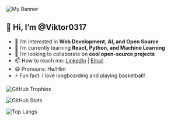 
![My Banner](https://ih0.redbubble.net/cover.2424876.2400x600.jpg)


## 👋 Hi, I’m @Viktor0317  
- 👀 I’m interested in **Web Development, AI, and Open Source**  
- 🌱 I’m currently learning **React, Python, and Machine Learning**  
- 💞️ I’m looking to collaborate on **cool open-source projects**
- 📫 How to reach me: [LinkedIn](https://www.linkedin.com/in/nikola-brajkovic-67730835/) | [Email](nikola.brajkovic88@gmail.com)  
- 😄 Pronouns: He/Him  
- ⚡ Fun fact: I love longboarding and playing basketball!

![GitHub Trophies](https://github-profile-trophy.vercel.app/?username=Viktor0317&theme=radical)

![GitHub Stats](https://github-readme-stats.vercel.app/api?username=Viktor0317&show_icons=true&theme=radical)


![Top Langs](https://github-readme-stats.vercel.app/api/top-langs/?username=Viktor0317&layout=compact&theme=radical)








<!---
Viktor0317/Viktor0317 is a ✨ special ✨ repository because its `README.md` (this file) appears on your GitHub profile.
You can click the Preview link to take a look at your changes.
--->
